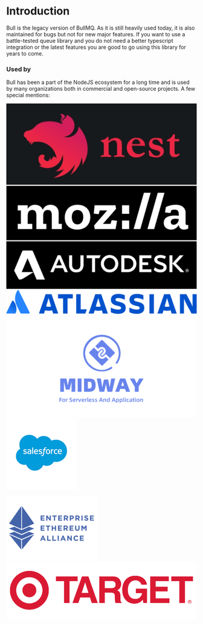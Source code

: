 # Introduction

Bull is the legacy version of BullMQ. As it is still heavily used today, it is also maintained for bugs but not for new major features. If you want to use a battle-tested queue library and you do not need a better typescript integration or the latest features you are good to go using this library for years to come.

### Used by

Bull has been a part of the NodeJS ecosystem for a long time and is used by many organizations both in commercial and open-source projects. A few special mentions:

![](<../.gitbook/assets/Screenshot 2022-02-15 at 11.32.39 (1).png>) ![](<../.gitbook/assets/mozilla-logo-bw-rgb (2).png>) ![](../.gitbook/assets/autodesk-logo-white.png) ![](<../.gitbook/assets/Atlassian-horizontal-blue-rgb (1).webp>)

![](../.gitbook/assets/midwayjs-logo.png) ![](../.gitbook/assets/salesforce-logo.png)

![](<../.gitbook/assets/entethalliance-logo (1).png>) ![](../.gitbook/assets/kisspng-logo-retail-target-corporation-advertising-5ae5ef43944c89.3404142515250184356074.png)
